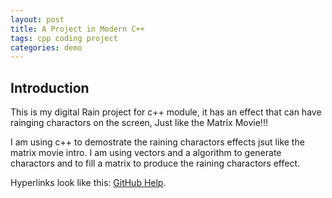 ```yaml
---
layout: post
title: A Project in Modern C++
tags: cpp coding project
categories: demo
---
```


## Introduction

This is my digital Rain project for c++ module, it has an effect that can have rainging charactors on the screen,
Just like the Matrix Movie!!!

I am using c++ to demostrate the raining charactors effects jsut like the matrix movie intro.
I am using vectors and a algorithm to generate charactors and to fill a matrix to produce the raining charactors effect.




Hyperlinks look like this: [GitHub Help](https://help.github.com/).


